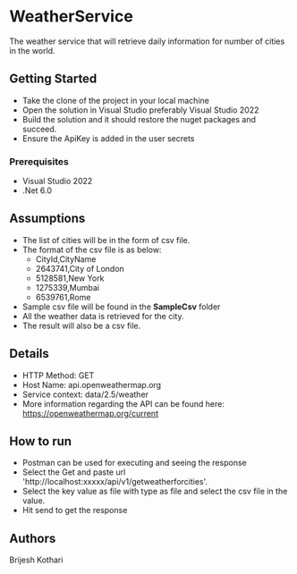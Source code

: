 # WeatherService

The weather service that will retrieve daily information for number of cities in the world. 

## Getting Started

- Take the clone of the project in your local machine
- Open the solution in Visual Studio preferably Visual Studio 2022
- Build the solution and it should restore the nuget packages and succeed.
- Ensure the ApiKey is added in the user secrets

### Prerequisites

- Visual Studio 2022
- .Net 6.0

## Assumptions
- The list of cities will be in the form of csv file.
- The format of the csv file is as below:
   - CityId,CityName
   - 2643741,City of London
   - 5128581,New York
   - 1275339,Mumbai
   - 6539761,Rome
- Sample csv file will be found in the <b>SampleCsv</b> folder
- All the weather data is retrieved for the city. 
- The result will also be a csv file.


## Details
- HTTP Method: GET
- Host Name: api.openweathermap.org
- Service context: data/2.5/weather
- More information regarding the API can be found here: https://openweathermap.org/current

## How to run
- Postman can be used for executing and seeing the response
- Select the Get and paste url 'http://localhost:xxxxx/api/v1/getweatherforcities'.  
- Select the key value as file with type as file and select the csv file in the value.
- Hit send to get the response

## Authors
   Brijesh Kothari

